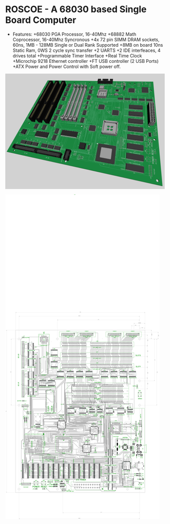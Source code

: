 # ROSCOE - A 68030 based Single Board Computer

- Features:
  +68030 PGA Processor, 16-40Mhz
  +68882 Math Coprocessor, 16-40Mhz Syncronous
  +4x 72 pin SIMM DRAM sockets, 60ns, 1MB - 128MB Single or Dual Rank Supported
  +8MB on board 10ns Static Ram, 0WS 2 cycle sync transfer
  +2 UARTS
  +2 IDE interfeaces, 4 drives total
  +Programmable Timer Interface
  +Real Time Clock
  +Microchip 9218 Ethernet controller
  +FT USB controller (2 USB Ports)
  +ATX Power and Power Control with Soft power off.


![](/images/3DPCB.png)

![](/images/MainBoardPCBRouted.png)